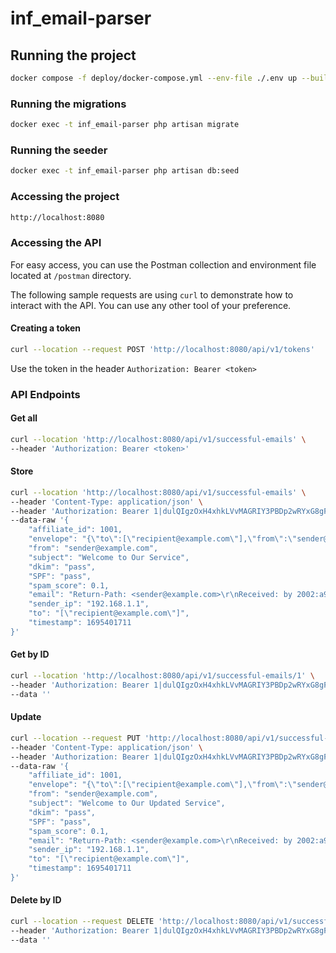 # inf_email-parser

## Running the project
```bash
docker compose -f deploy/docker-compose.yml --env-file ./.env up --build
```

### Running the migrations
```bash
docker exec -t inf_email-parser php artisan migrate
```

### Running the seeder
```bash
docker exec -t inf_email-parser php artisan db:seed
```

### Accessing the project
```bash
http://localhost:8080
```

### Accessing the API
For easy access, you can use the Postman collection and environment file located at `/postman` directory.

The following sample requests are using `curl` to demonstrate how to interact with the API. 
You can use any other tool of your preference.

#### Creating a token
```bash
curl --location --request POST 'http://localhost:8080/api/v1/tokens'
```
Use the token in the header `Authorization: Bearer <token>`

### API Endpoints

#### Get all
```bash
curl --location 'http://localhost:8080/api/v1/successful-emails' \
--header 'Authorization: Bearer <token>'
```

#### Store
```bash
curl --location 'http://localhost:8080/api/v1/successful-emails' \
--header 'Content-Type: application/json' \
--header 'Authorization: Bearer 1|dulQIgzOxH4xhkLVvMAGRIY3PBDp2wRYxG8gFxqc87bb74c3' \
--data-raw '{
    "affiliate_id": 1001,
    "envelope": "{\"to\":[\"recipient@example.com\"],\"from\":\"sender@example.com\"}",
    "from": "sender@example.com",
    "subject": "Welcome to Our Service",
    "dkim": "pass",
    "SPF": "pass",
    "spam_score": 0.1,
    "email": "Return-Path: <sender@example.com>\r\nReceived: by 2002:a9d:58c:: with SMTP id n28csp12345iob;\r\n        Fri, 22 Sep 2024 08:15:12 -0700 (PDT)\r\nFrom: Sender <sender@example.com>\r\nTo: Recipient <recipient@example.com>\r\nSubject: Welcome to Our Service\r\nDate: Fri, 22 Sep 2024 08:15:11 -0700\r\nMIME-Version: 1.0\r\nContent-Type: text/plain; charset=UTF-8\r\n\r\nHello,\n\nThank you for signing up with us. We are thrilled to have you.\n\nBest,\nCustomer Service",
    "sender_ip": "192.168.1.1",
    "to": "[\"recipient@example.com\"]",
    "timestamp": 1695401711
}'
```

#### Get by ID
```bash
curl --location 'http://localhost:8080/api/v1/successful-emails/1' \
--header 'Authorization: Bearer 1|dulQIgzOxH4xhkLVvMAGRIY3PBDp2wRYxG8gFxqc87bb74c3' \
--data ''
```

#### Update
```bash
curl --location --request PUT 'http://localhost:8080/api/v1/successful-emails/1' \
--header 'Content-Type: application/json' \
--header 'Authorization: Bearer 1|dulQIgzOxH4xhkLVvMAGRIY3PBDp2wRYxG8gFxqc87bb74c3' \
--data-raw '{
    "affiliate_id": 1001,
    "envelope": "{\"to\":[\"recipient@example.com\"],\"from\":\"sender@example.com\"}",
    "from": "sender@example.com",
    "subject": "Welcome to Our Updated Service",
    "dkim": "pass",
    "SPF": "pass",
    "spam_score": 0.1,
    "email": "Return-Path: <sender@example.com>\r\nReceived: by 2002:a9d:58c:: with SMTP id n28csp12345iob;\r\n        Fri, 22 Sep 2024 08:15:12 -0700 (PDT)\r\nFrom: Sender <sender@example.com>\r\nTo: Recipient <recipient@example.com>\r\nSubject: Welcome to Our Service\r\nDate: Fri, 22 Sep 2024 08:15:11 -0700\r\nMIME-Version: 1.0\r\nContent-Type: text/plain; charset=UTF-8\r\n\r\nHello,\n\nThank you for signing up with us. We are thrilled to have you.\n\nBest,\nCustomer Service",
    "sender_ip": "192.168.1.1",
    "to": "[\"recipient@example.com\"]",
    "timestamp": 1695401711
}'
```

#### Delete by ID
```bash
curl --location --request DELETE 'http://localhost:8080/api/v1/successful-emails/1' \
--header 'Authorization: Bearer 1|dulQIgzOxH4xhkLVvMAGRIY3PBDp2wRYxG8gFxqc87bb74c3' \
--data ''
```
